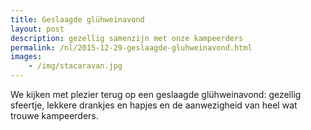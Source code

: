 ```yaml
---
title: Geslaagde glühweinavond
layout: post
description: gezellig samenzijn met onze kampeerders
permalink: /nl/2015-12-29-geslaagde-gluhweinavond.html
images: 
    - /img/stacaravan.jpg
---
```


We kijken met plezier terug op een geslaagde glühweinavond: gezellig sfeertje, lekkere drankjes en hapjes en de aanwezigheid van heel wat trouwe kampeerders.



